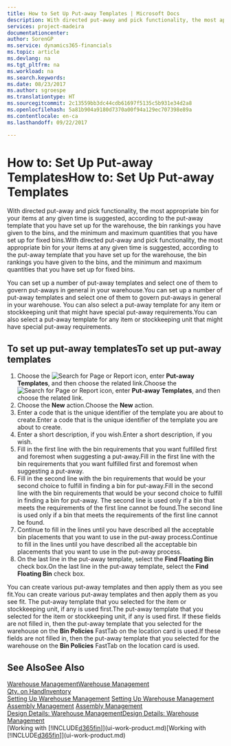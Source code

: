 ```yaml
---
title: How to Set Up Put-away Templates | Microsoft Docs
description: With directed put-away and pick functionality, the most appropriate bin for your items at any given time is suggested, according to the put-away template that you have set up for the warehouse, the bin rankings you have given to the bins, and the minimum and maximum quantities that you have set up for fixed bins.
services: project-madeira
documentationcenter: 
author: SorenGP
ms.service: dynamics365-financials
ms.topic: article
ms.devlang: na
ms.tgt_pltfrm: na
ms.workload: na
ms.search.keywords: 
ms.date: 08/23/2017
ms.author: sgroespe
ms.translationtype: HT
ms.sourcegitcommit: 2c13559bb3dc44cdb61697f5135c5b931e34d2a8
ms.openlocfilehash: 5a81b904a9180d7370a00f94a129ec707398e89a
ms.contentlocale: en-ca
ms.lasthandoff: 09/22/2017

---
```

# <a name="how-to-set-up-put-away-templates"></a><span data-ttu-id="13037-103">How to: Set Up Put-away Templates</span><span class="sxs-lookup"><span data-stu-id="13037-103">How to: Set Up Put-away Templates</span></span>
<span data-ttu-id="13037-104">With directed put-away and pick functionality, the most appropriate bin for your items at any given time is suggested, according to the put-away template that you have set up for the warehouse, the bin rankings you have given to the bins, and the minimum and maximum quantities that you have set up for fixed bins.</span><span class="sxs-lookup"><span data-stu-id="13037-104">With directed put-away and pick functionality, the most appropriate bin for your items at any given time is suggested, according to the put-away template that you have set up for the warehouse, the bin rankings you have given to the bins, and the minimum and maximum quantities that you have set up for fixed bins.</span></span>  

<span data-ttu-id="13037-105">You can set up a number of put-away templates and select one of them to govern put-aways in general in your warehouse.</span><span class="sxs-lookup"><span data-stu-id="13037-105">You can set up a number of put-away templates and select one of them to govern put-aways in general in your warehouse.</span></span> <span data-ttu-id="13037-106">You can also select a put-away template for any item or stockkeeping unit that might have special put-away requirements.</span><span class="sxs-lookup"><span data-stu-id="13037-106">You can also select a put-away template for any item or stockkeeping unit that might have special put-away requirements.</span></span>  

## <a name="to-set-up-put-away-templates"></a><span data-ttu-id="13037-107">To set up put-away templates</span><span class="sxs-lookup"><span data-stu-id="13037-107">To set up put-away templates</span></span>  
1.  <span data-ttu-id="13037-108">Choose the ![Search for Page or Report](media/ui-search/search_small.png "Search for Page or Report icon") icon, enter **Put-away Templates**, and then choose the related link.</span><span class="sxs-lookup"><span data-stu-id="13037-108">Choose the ![Search for Page or Report](media/ui-search/search_small.png "Search for Page or Report icon") icon, enter **Put-away Templates**, and then choose the related link.</span></span>  
2.  <span data-ttu-id="13037-109">Choose the **New** action.</span><span class="sxs-lookup"><span data-stu-id="13037-109">Choose the **New** action.</span></span>  
3.  <span data-ttu-id="13037-110">Enter a code that is the unique identifier of the template you are about to create.</span><span class="sxs-lookup"><span data-stu-id="13037-110">Enter a code that is the unique identifier of the template you are about to create.</span></span>  
4.  <span data-ttu-id="13037-111">Enter a short description, if you wish.</span><span class="sxs-lookup"><span data-stu-id="13037-111">Enter a short description, if you wish.</span></span>  
5.  <span data-ttu-id="13037-112">Fill in the first line with the bin requirements that you want fulfilled first and foremost when suggesting a put-away.</span><span class="sxs-lookup"><span data-stu-id="13037-112">Fill in the first line with the bin requirements that you want fulfilled first and foremost when suggesting a put-away.</span></span>  
6.  <span data-ttu-id="13037-113">Fill in the second line with the bin requirements that would be your second choice to fulfill in finding a bin for put-away.</span><span class="sxs-lookup"><span data-stu-id="13037-113">Fill in the second line with the bin requirements that would be your second choice to fulfill in finding a bin for put-away.</span></span> <span data-ttu-id="13037-114">The second line is used only if a bin that meets the requirements of the first line cannot be found.</span><span class="sxs-lookup"><span data-stu-id="13037-114">The second line is used only if a bin that meets the requirements of the first line cannot be found.</span></span>  
7.  <span data-ttu-id="13037-115">Continue to fill in the lines until you have described all the acceptable bin placements that you want to use in the put-away process.</span><span class="sxs-lookup"><span data-stu-id="13037-115">Continue to fill in the lines until you have described all the acceptable bin placements that you want to use in the put-away process.</span></span>  
8.  <span data-ttu-id="13037-116">On the last line in the put-away template, select the **Find Floating Bin** check box.</span><span class="sxs-lookup"><span data-stu-id="13037-116">On the last line in the put-away template, select the **Find Floating Bin** check box.</span></span>  

<span data-ttu-id="13037-117">You can create various put-away templates and then apply them as you see fit.</span><span class="sxs-lookup"><span data-stu-id="13037-117">You can create various put-away templates and then apply them as you see fit.</span></span> <span data-ttu-id="13037-118">The put-away template that you selected for the item or stockkeeping unit, if any is used first.</span><span class="sxs-lookup"><span data-stu-id="13037-118">The put-away template that you selected for the item or stockkeeping unit, if any is used first.</span></span> <span data-ttu-id="13037-119">If these fields are not filled in, then the put-away template that you selected for the warehouse on the **Bin Policies** FastTab on the location card is used.</span><span class="sxs-lookup"><span data-stu-id="13037-119">If these fields are not filled in, then the put-away template that you selected for the warehouse on the **Bin Policies** FastTab on the location card is used.</span></span>  

## <a name="see-also"></a><span data-ttu-id="13037-120">See Also</span><span class="sxs-lookup"><span data-stu-id="13037-120">See Also</span></span>  
[<span data-ttu-id="13037-121">Warehouse Management</span><span class="sxs-lookup"><span data-stu-id="13037-121">Warehouse Management</span></span>](warehouse-manage-warehouse.md)  
[<span data-ttu-id="13037-122">Qty. on Hand</span><span class="sxs-lookup"><span data-stu-id="13037-122">Inventory</span></span>](inventory-manage-inventory.md)  
<span data-ttu-id="13037-123">[Setting Up Warehouse Management](warehouse-setup-warehouse.md)   </span><span class="sxs-lookup"><span data-stu-id="13037-123">[Setting Up Warehouse Management](warehouse-setup-warehouse.md)   </span></span>  
<span data-ttu-id="13037-124">[Assembly Management](assembly-assemble-items.md)  </span><span class="sxs-lookup"><span data-stu-id="13037-124">[Assembly Management](assembly-assemble-items.md)  </span></span>  
[<span data-ttu-id="13037-125">Design Details: Warehouse Management</span><span class="sxs-lookup"><span data-stu-id="13037-125">Design Details: Warehouse Management</span></span>](design-details-warehouse-management.md)  
<span data-ttu-id="13037-126">[Working with [!INCLUDE[d365fin](includes/d365fin_md.md)]](ui-work-product.md)</span><span class="sxs-lookup"><span data-stu-id="13037-126">[Working with [!INCLUDE[d365fin](includes/d365fin_md.md)]](ui-work-product.md)</span></span>

